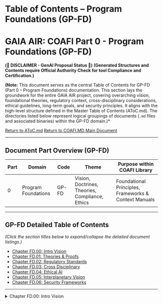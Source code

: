 # Table of Contents – Program Foundations (GP-FD)
# GAIA AIR: COAFI Part 0 - Program Foundations (GP-FD)

**(🚨 DISCLAIMER - GenAI Proposal Status 🚨)**
**(Generated Structures and Contents require Official Authority Check for tool Compliance and Certification.)**

**(Note:** This document serves as the central Table of Contents for GP-FD (Part 0 – Program Foundations) documentation. This section lays the groundwork for the entire GAIA AIR project, covering overarching vision, foundational theories, regulatory context, cross-disciplinary considerations, ethical guidelines, long-term goals, and security principles. It aligns with the high-level structure defined in the Master Table of Contents (AToC.md). The directories listed below represent logical groupings of documents (`.md` files and associated binaries) within the GP-FD domain.)*

[Return to AToC.md](../AToC.md)
[Return to COAFI.MD Main Document](../COAFI.md)

---

## Document Part Overview (GP-FD)

| Part | Domain | Code   | Theme                                           | Purpose within COAFI Library                      |
|------|--------|--------|-------------------------------------------------|---------------------------------------------------|
| 0    | Program Foundations | GP-FD | Vision, Doctrines, Theories, Compliance, Ethics | Foundational Principles, Frameworks & Context Manuals |

---

## GP-FD Detailed Table of Contents

*(Click the section titles below to expand/collapse the detailed document listings.)*

*   [Chapter FD.00: Intro Vision](#chapter-fd00-intro-vision)
*   [Chapter FD.01: Theories & Proofs](#chapter-fd01-theories--proofs)
*   [Chapter FD.02: Regulatory Standards](#chapter-fd02-regulatory-standards)
*   [Chapter FD.03: Cross Disciplinary](#chapter-fd03-cross-disciplinary)
*   [Chapter FD.04: Ethical AI](#chapter-fd04-ethical-ai)
*   [Chapter FD.05: Interplanetary Vision](#chapter-fd05-interplanetary-vision)
*   [Chapter FD.06: Security Frameworks](#chapter-fd06-security-frameworks)

---

<details>
<summary> Chapter FD.00: Intro Vision</summary>

*Directory: `./GP-FD/00_Intro_Vision/`*
*Description: Establishes the overarching goals, vision, and roadmap for the GAIA AIR program and the COAFI framework.*


| Doc Code                                     | Chapter & Title                                      | InfoCode |
|-----------------------------------------------|------------------------------------------------------|----------|
| [GP-FD-00-000-IDX-A.md](./GP-FD/docs/GP-FD-00-000-IDX-A.md) | 00‑000: Chapter Index                                | IDX      |
| [GP-FD-00-001-OV-B.md](./GP-FD/docs/GP-FD-00-001-OV-B.md)   | 00‑001: Project Overview (Rev B)                     | OV       |
| [GP-FD-00-002-OV-A.md](./GP-FD/docs/GP-FD-00-002-OV-A.md)   | 00‑002: Vision Statement                             | OV       |
| [GP-FD-00-003-PLAN-A.md](./GP-FD/docs/GP-FD-00-003-PLAN-A.md) | 00‑003: High‑Level Program Plan                      | PLAN     |
| [GP-FD-00-004-RPT-A.md](./GP-FD/docs/GP-FD-00-004-RPT-A.md) | 00‑004: Stakeholder Report Template                  | RPT      |
| [GP-FD-00-005-SDD-A.md](./GP-FD/docs/GP-FD-00-005-SDD-A.md) | 00‑005: Conceptual System Design                     | SDD      |
| [GP-FD-00-006-SPEC-A.md](./GP-FD/docs/GP-FD-00-006-SPEC-A.md) | 00‑006: CFSI (Concept & Feasibility Study Input)     | SPEC     |
| [GP-FD-00-007-SPEC-A.md](./GP-FD/docs/GP-FD-00-007-SPEC-A.md) | 00‑007: CEU (Core Engineering Units)                 | SPEC     |
| [GP-FD-00-008-SPEC-A.md](./GP-FD/docs/GP-FD-00-008-SPEC-A.md) | 00‑008: AGAD (Architectural Governance & Design)     | SPEC     |
| [GP-FD-00-009-SPEC-A.md](./GP-FD/docs/GP-FD-00-009-SPEC-A.md) | 00‑009: URIF (Unified Requirements & Integration Framework) | SPEC |
| [GP-FD-00-010-SPEC-A.md](./GP-FD/docs/GP-FD-00-010-SPEC-A.md) | 00‑010: e.G.A.I.As (Ethical General AI Assistants)   | SPEC     |
| [GP-FD-00-011-SPEC-A.md](./GP-FD/docs/GP-FD-00-011-SPEC-A.md) | 00‑011: AGIS (Automated Governance & Information Systems) | SPEC  |
| [GP-FD-00-012-SPEC-A.md](./GP-FD/docs/GP-FD-00-012-SPEC-A.md) | 00‑012: FFI (Framework Foundation Integration)       | SPEC     |
| [GP-FD-00-013-SPEC-A.md](./GP-FD/docs/GP-FD-00-013-SPEC-A.md) | 00‑013: TPSL/TPWD (Tech. Publ. Std Language / Wiring Data) | SPEC |
| [GP-FD-00-014-SPEC-A.md                       | 00‑014: Document Classification Standard             | SPEC     |
| GP-FD-00-015-NEXUS-A.md                      | 00‑015: PEL-AMEDEO Nexus – Ontology & Coordination Nexus | NEXUS    |


